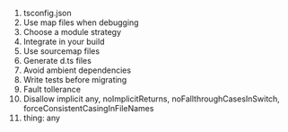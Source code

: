 
1. tsconfig.json
2. Use map files when debugging
3. Choose a module strategy
4. Integrate in your build
5. Use sourcemap files
6. Generate d.ts files
7. Avoid ambient dependencies
8. Write tests before migrating
9. Fault tollerance
10. Disallow implicit any, noImplicitReturns, noFallthroughCasesInSwitch, forceConsistentCasingInFileNames
11. thing: any